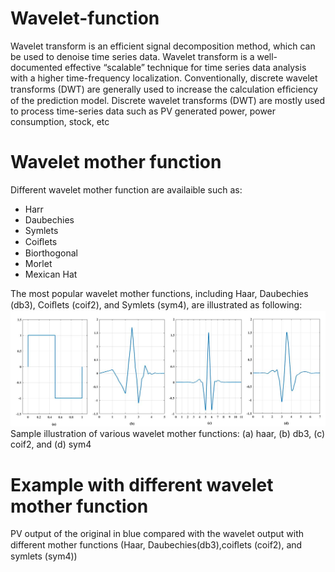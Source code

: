# Wavelet-function
Wavelet transform is an efficient signal decomposition method, which can be used to denoise time series data. Wavelet transform is a well-documented effective “scalable” technique for time series data analysis with a higher time-frequency localization. Conventionally, discrete wavelet transforms (DWT) are generally used to increase the calculation efﬁciency of the prediction model.  Discrete wavelet transforms (DWT) are mostly used to process time-series data such as PV generated power, power consumption, stock, etc

# Wavelet mother function
Different wavelet mother function are availaible such as:
- Harr
- Daubechies
- Symlets
- Coiﬂets
- Biorthogonal
- Morlet
- Mexican Hat 

The most popular wavelet mother functions, including Haar, Daubechies (db3), Coiﬂets (coif2), and Symlets (sym4), are illustrated as following:
![Figure 1](https://github.com/HbkFaouzi/Wavelet-function/blob/main/Figure%201.jpg)
Sample illustration of various wavelet mother functions:  (a) haar, (b) db3, (c) coif2, and (d) sym4

# Example with different wavelet mother function
PV output of the original in blue compared with the wavelet output with different mother functions (Haar, Daubechies(db3),coiﬂets (coif2), and symlets (sym4))
